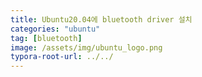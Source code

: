 ```yaml
---
title: Ubuntu20.04에 bluetooth driver 설치
categories: "ubuntu"
tag: [bluetooth]
image: /assets/img/ubuntu_logo.png
typora-root-url: ../../
---
```


